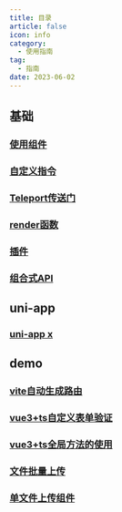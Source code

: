 ```yaml
---
title: 目录
article: false
icon: info
category:
  - 使用指南
tag:
  - 指南
date: 2023-06-02
---
```


## 基础
### [使用组件](component.md)
### [自定义指令](directives.md)
### [Teleport传送门](teleport.md)
### [render函数](render.md)
### [插件](plugins.md)
### [组合式API](composition.md)

## uni-app
### [uni-app x](uniapp-x.md)

## demo
### [vite自动生成路由](createViteRouter.md)
### [vue3+ts自定义表单验证](validate.md)
### [vue3+ts全局方法的使用](ts-global.md)
### [文件批量上传](fileAllUpload.md)
### [单文件上传组件](fileUpload.md)